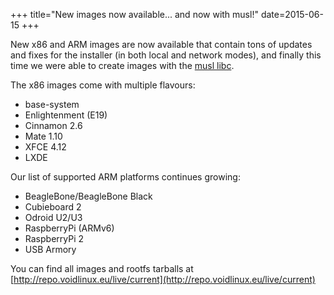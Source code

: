 +++
title="New images now available... and now with musl!"
date=2015-06-15
+++

New x86 and ARM images are now available that contain tons of updates and fixes
for the installer (in both local and network modes), and finally this time we
were able to create images with the [musl libc](http://musl-libc.org).

The x86 images come with multiple flavours:

- base-system
- Enlightenment (E19)
- Cinnamon 2.6
- Mate 1.10
- XFCE 4.12
- LXDE

Our list of supported ARM platforms continues growing:

- BeagleBone/BeagleBone Black
- Cubieboard 2
- Odroid U2/U3
- RaspberryPi (ARMv6)
- RaspberryPi 2
- USB Armory

You can find all images and rootfs tarballs at [http://repo.voidlinux.eu/live/current](http://repo.voidlinux.eu/live/current)
